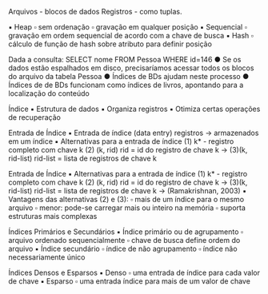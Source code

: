 Arquivos - blocos de dados
Registros - como tuplas. 

▪ Heap
▫ sem ordenação
▫ gravação em qualquer posição
▪ Sequencial
▫ gravação em ordem sequencial de acordo com a
chave de busca
▪ Hash
▫ cálculo de função de hash sobre atributo para
definir posição

Dada a consulta:
SELECT nome FROM Pessoa
WHERE id=146
● Se os dados estão espalhados em disco,
precisaríamos acessar todos os blocos do
arquivo da tabela Pessoa
● Índices de BDs ajudam neste processo
● Índices de de BDs funcionam como índices
de livros, apontando para a localização do
conteúdo

Índice
▪ Estrutura de dados
▪ Organiza registros
▪ Otimiza certas operações de recuperação

Entrada de Índice
▪ Entrada de índice (data entry) registros →
armazenados em um índice
▪ Alternativas para a entrada de índice
(1) k* - registro completo com chave k
(2) (k, rid) rid = id do registro de chave k →
(3)(k, rid-list) rid-list = lista de registros de chave k


Entrada de Índice
▪ Alternativas para a entrada de índice
(1) k* - registro completo com chave k
(2) (k, rid) rid = id do registro de chave k →
(3)(k, rid-list) rid-list = lista de registros de chave k →
(Ramakrishnan, 2003)
▪ Vantagens das alternativas (2) e (3):
▫ mais de um índice para o mesmo arquivo
▫ menor: pode-se carregar mais ou inteiro na
memória
▫ suporta estruturas mais complexas

Índices Primários e Secundários
▪ Índice primário ou de agrupamento
▫ arquivo ordenado sequencialmente
▫ chave de busca define ordem do arquivo
▪ Índice secundário
▫ índice de não agrupamento
▫ índice não necessariamente único

Índices Densos e Esparsos
▪ Denso
▫ uma entrada de índice para cada valor de chave
▪ Esparso
▫ uma entrada índice para mais de um valor de
chave

